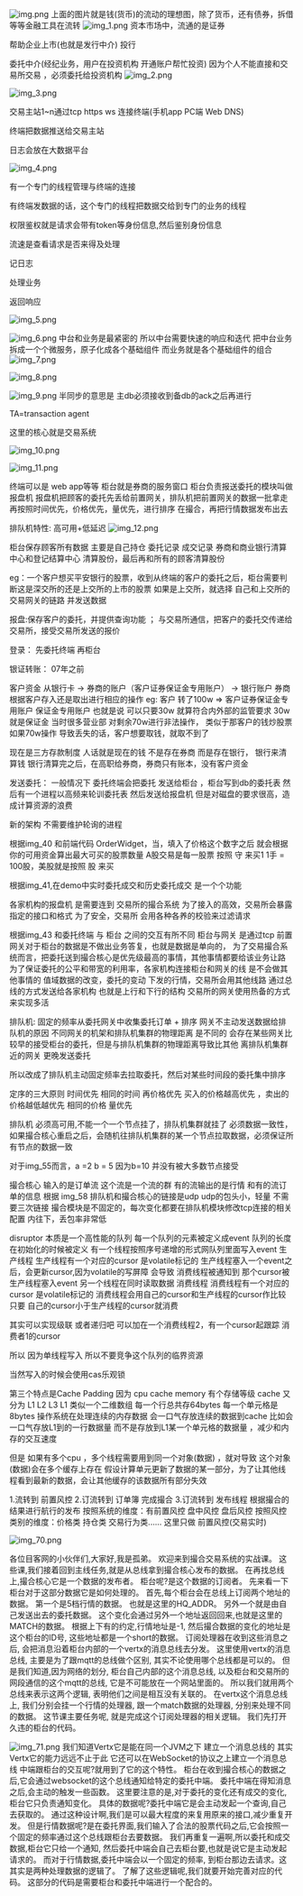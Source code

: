 ![img.png](assets/img.png)
上面的图片就是钱(货币)的流动的理想图，除了货币，还有债券，拆借等等金融工具在流转
![img_1.png](assets/img_1.png)
资本市场中，流通的是证券

帮助企业上市(也就是发行中介) 投行

委托中介(经纪业务，用户在投资机构 开通账户帮忙投资)
因为个人不能直接和交易所交易 ，必须委托给投资机构
![img_2.png](assets/img_2.png)

![img_3.png](assets/img_3.png)

交易主站1~n通过tcp https ws 连接终端(手机app PC端 Web DNS)

终端把数据推送给交易主站

日志会放在大数据平台

![img_4.png](assets/img_4.png)

有一个专门的线程管理与终端的连接

有终端发数据的话，这个专门的线程把数据交给到专门的业务的线程

权限鉴权就是请求会带有token等身份信息,然后鉴别身份信息

流速是查看请求是否来得及处理

记日志

处理业务

返回响应

![img_5.png](assets/img_5.png)

![img_6.png](assets/img_6.png)
中台和业务是最紧密的
所以中台需要快速的响应和迭代
把中台业务拆成一个个微服务，原子化成各个基础组件
而业务就是各个基础组件的组合
![img_7.png](assets/img_7.png)

![img_8.png](assets/img_8.png)

![img_9.png](assets/img_9.png)
半同步的意思是 主db必须接收到备db的ack之后再进行

TA=transaction agent

这里的核心就是交易系统

![img_10.png](assets/img_10.png)

![img_11.png](assets/img_11.png)

终端可以是 web app等等
柜台就是券商的服务窗口 柜台负责报送委托的模块叫做报盘机
报盘机把顾客的委托先丢给前置网关，排队机把前置网关的数据一批拿走
再按照时间优先，价格优先，量优先，进行排序
在撮合，再把行情数据发布出去

排队机特性:
高可用+低延迟
![img_12.png](assets/img_12.png)

柜台保存顾客所有数据 主要是自己持仓 委托记录 成交记录
券商和商业银行清算中心和登记结算中心 清算股份，最后再和所有的顾客清算股份

eg：一个客户想买平安银行的股票，收到从终端的客户的委托之后，柜台需要判断这是深交所的还是上交所的上市的股票
如果是上交所，就选择 自己和上交所的交易网关的链路 并发送数据

报盘:保存客户的委托，并提供查询功能 ； 与交易所通信，把客户的委托交传递给交易所，接受交易所发送的报价

登录： 先委托终端 再柜台

银证转账：
07年之前

客户资金 从银行卡 -> 券商的账户（客户证券保证金专用账户） -> 银行账户
券商根据客户存入还是取出进行相应的操作
eg:
客户 转了100w => 客户证券保证金专用账户
保证金专用账户 也就是说 可以只要30w 就算符合内外部的监管要求 30w就是保证金
当时很多营业部 对剩余70w进行非法操作， 类似于那客户的钱炒股票
如果70w操作 导致丢失的话，客户想要取钱，就取不到了

现在是三方存款制度
人话就是现在的钱 不是存在券商 而是存在银行， 银行来清算钱
银行清算完之后，在高职给券商，券商只有账本，没有客户资金

发送委托：
一般情况下
委托终端会把委托 发送给柜台 ，柜台写到db的委托表
然后有一个进程以高频来轮训委托表 然后发送给报盘机
但是对磁盘的要求很高，造成计算资源的浪费

新的架构
不需要维护轮询的进程

根据img_40 和前端代码 OrderWidget，当，填入了价格这个数字之后 就会根据你的可用资金算出最大可买的股票数量
A股交易是每一股票 按照 守 来买1 1手 = 100股，美股就是按照 股 来买

根据img_41,在demo中实时委托成交和历史委托成交 是一个个功能

各家机构的报盘机 是需要连到 交易所的撮合系统
为了接入的高效，交易所会暴露指定的接口和格式
为了安全，交易所 会用各种各养的校验来过滤请求

根据img_43
和委托终端 与 柜台 之间的交互有所不同
柜台与网关 是通过tcp
前置网关对于柜台的数据是不做出业务答复，也就是数据是单向的，
为了交易撮合系统而言，把委托送到撮合核心是优先级最高的事情，其他事情都要给该业务让路
为了保证委托的公平和带宽的利用率，各家机构连接柜台和网关的线 是不会做其他事情的
值域数据的改变，委托的变动 下发的行情，交易所会用其他线路 通过总线的方式发送给各家机构
也就是上行和下行的结构
交易所的网关使用热备的方式来实现多活

排队机: 固定的频率从委托网关中收集委托订单 + 排序
网关不主动发送数据给排队机的原因
不同网关的机架和排队机集群的物理距离 是不同的
会存在某些网关比较早的接受柜台的委托，但是与排队机集群的物理距离导致比其他 离排队机集群近的网关 更晚发送委托

所以改成了排队机主动固定频率去拉取委托，然后对某些时间段的委托集中排序

定序的三大原则
时间优先
相同的时间 再价格优先 买入的价格越高优先 ，卖出的价格越低越优先
相同的价格 量优先

排队机 必须高可用,不能一个一个节点挂了，排队机集群就挂了
必须数据一致性，如果撮合核心重启之后，会随机往排队机集群的某一个节点拉取数据，必须保证所有节点的数据一致

对于img_55而言，a =2 b = 5 因为b=10 并没有被大多数节点接受

撮合核心
输入的是订单流 这个流是一个流的群 有的流输出的是行情 和有的流订单的信息
根据 img_58
排队机和撮合核心的链接是udp
udp的包头小，轻量 不需要三次链接
撮合模块是不固定的，每次变化都要在排队机模块修改tcp连接的相关配置
内往下，丢包率非常低

disruptor 本质是一个高性能的队列
每一个队列的元素被定义成event
队列的长度在初始化的时候被定义
有一个线程按照序号递增的形式网队列里面写入event 生产线程 生产线程有一个对应的cursor 是volatile标记的
生产线程塞入一个event之后，会更新cursor,因为volatile的写屏障 会导致 消费线程被通知到 那个cursor被生产线程塞入event
另一个线程在同时读取数据 消费线程 消费线程有一个对应的cursor 是volatile标记的
消费线程会用自己的cursor和生产线程的cursor作比较 只要 自己的cursor小于生产线程的cursor就消费

其实可以实现级联 或者递归吧 可以加在一个消费线程2，有一个cursor起跟踪 消费者1的cursor

所以 因为单线程写入 所以不要竞争这个队列的临界资源

当然写入的时候会使用cas乐观锁

第三个特点是Cache Padding
因为 cpu cache memory 有个存储等级
cache 又分为 L1 L2 L3
L1 类似一个二维数组 每一个行总共存64bytes 每一个单元格是8bytes
操作系统在处理连续的内存数据 会一口气存放连续的数据到cache
比如会一口气存放L1到的一行数据量 而不是存放到L1某一个单元格的数据量 ，减少和内存的交互速度

但是 如果有多个cpu ，多个线程需要用到同一个对象(数据) ，就对导致 这个对象(数据)会在多个缓存上存在
假设计算单元更新了数据的某一部分，为了让其他线程看到最新的数据，会让其他缓存的该数据所有部分失效

1.流转到 前置风控
2.订流转到 订单簿 完成撮合
3.订流转到 发布线程 根据撮合的结果进行航行的发布
按照系统的维度：有前置风控 盘中风控 盘后风控
按照风控类别的维度：价格类 持仓类 交易行为类......
这里只做 前置风控(交易实时)


![img_70.png](assets/img_70.png)


各位目客网的小伙伴们,大家好,我是孤弟。
欢迎来到撮合交易系统的实战课。
这些课,我们接着回到主线任务,就是从总线拿到撮合核心发布的数据。
在再找总线上,撮合核心它是一个数据的发布者。
柜台呢?是这个数据的订阅者。
先来看一下柜台对于这部分数据它是如何处理的。
首先,每个柜台会在总线上订阅两个地址的数据。
第一个是5档行情的数据。
也就是这里的HQ_ADDR。
另外一个就是由自己发送出去的委托数据。
这个变化会通过另外一个地址返回回来,也就是这里的MATCH的数据。
根据上下有的约定,行情地址是-1,
然后撮合数据的变化的地址是这个柜台的ID号,
这些地址都是一个short的数据。
订阅处理器在收到这些消息之后,
会把消息沿着柜台内部的一个vertx的消息总线去分发。
这里使用vertx的消息总线,
主要是为了跟mqtt的总线做个区别,
其实不论使用哪个总线都是可以的。
但是我们知道,因为网络的划分,
柜台自己内部的这个消息总线,
以及柜台和交易所的网段通信的这个mqtt的总线,
它是不可能放在一个网站里面的。
所以我们就用两个总线来表示这两个逻辑,
表明他们之间是相互没有关联的。
在vertx这个消息总线上,
我们分别会挂一个行情的处理器,
跟一个match数据的处理器,
分别来处理不同的数据。
这节课主要任务呢,
就是完成这个订阅处理器的相关逻辑。
我们先打开久违的柜台的代码。



![img_71.png](assets/img_71.png)
 我们知道Vertx它是能在同一个JVM之下
 建立一个消息总线的
 其实Vertx它的能力远远不止于此
 它还可以在WebSocket的协议之上建立一个消息总线
 中端跟柜台的交互呢?就用到了它的这个特性。
 柜台在收到撮合核心的数据之后,它会通过websocket的这个总线通知给特定的委托中端。
 委托中端在得知消息之后,会主动的触发一些函数。
 这里要注意的是,对于委托的变化还有成交的变化,柜台它只负责通知变化。
 具体的数据呢?委托中端它是会主动发起一个查询,自己去获取的。
 通过这种设计啊,我们是可以最大程度的来复用原来的接口,减少重复开发。
 但是行情数据呢?是在委托界面,我们输入了合法的股票代码之后,它会按照一个固定的频率通过这个总线跟柜台去要数据。
 我们再重复一遍啊,所以委托和成交数据,柜台它只给一个通知,
 然后委托中端会自己去柜台要,也就是说它是主动发起请求的。
 而对于行情数据,委托中端会以一个固定的频率,
 到柜台那边去请求。这其实是两种处理数据的逻辑了。
 了解了这些逻辑呢,我们就要开始完善对应的代码。
 这部分的代码是需要柜台和委托中端进行一个配合的。

